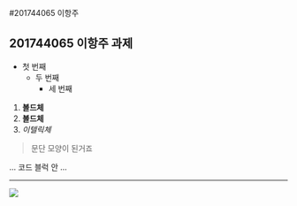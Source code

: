 #201744065 이항주
## 201744065 이항주 과제
- 첫 번째
   - 두 번째
      - 세 번째
  
 1. **볼드체**
 2. __볼드체__
 3. *이텔릭체*
  >문단 모양이 된거죠
  >
  
  ...
  코드 블럭 안
  ...
  ***

<img width="" height="" src="./png/화면 캡처 2021-04-14 230302"></img>
